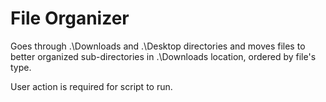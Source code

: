 # File Organizer

Goes through .\Downloads and .\Desktop directories and moves files to better organized sub-directories in .\Downloads location, ordered by file's type.

User action is required for script to run.
